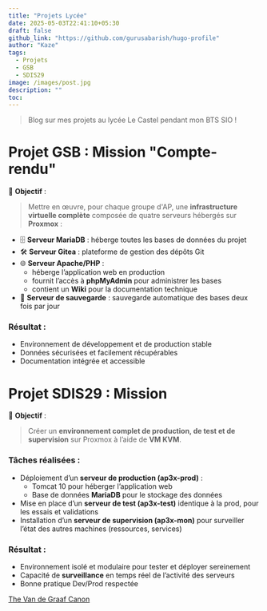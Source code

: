 ```yaml
---
title: "Projets Lycée"
date: 2025-05-03T22:41:10+05:30
draft: false
github_link: "https://github.com/gurusabarish/hugo-profile"
author: "Kaze"
tags:
  - Projets
  - GSB
  - SDIS29
image: /images/post.jpg
description: ""
toc: 
---
```


> Blog sur mes projets au lycée Le Castel pendant mon BTS SIO !

# Projet GSB : Mission "Compte-rendu"

🎯 **Objectif** :  
> Mettre en œuvre, pour chaque groupe d'AP, une **infrastructure virtuelle complète** composée de quatre serveurs hébergés sur **Proxmox** :

- 🗄️ **Serveur MariaDB** : héberge toutes les bases de données du projet  
- 🛠️ **Serveur Gitea** : plateforme de gestion des dépôts Git  
- 🌐 **Serveur Apache/PHP** :  
  - héberge l’application web en production  
  - fournit l’accès à **phpMyAdmin** pour administrer les bases  
  - contient un **Wiki** pour la documentation technique  
- 💾 **Serveur de sauvegarde** : sauvegarde automatique des bases deux fois par jour

### Résultat :
- Environnement de développement et de production stable  
- Données sécurisées et facilement récupérables  
- Documentation intégrée et accessible

# Projet SDIS29 : Mission 

🎯 **Objectif** :  
> Créer un **environnement complet de production, de test et de supervision** sur Proxmox à l’aide de **VM KVM**.

### Tâches réalisées :
- Déploiement d’un **serveur de production (ap3x-prod)** :  
  - Tomcat 10 pour héberger l’application web  
  - Base de données **MariaDB** pour le stockage des données
- Mise en place d’un **serveur de test (ap3x-test)** identique à la prod, pour les essais et validations
- Installation d’un **serveur de supervision (ap3x-mon)** pour surveiller l’état des autres machines (ressources, services)

### Résultat :
- Environnement isolé et modulaire pour tester et déployer sereinement  
- Capacité de **surveillance** en temps réel de l’activité des serveurs  
- Bonne pratique Dev/Prod respectée

  
[The Van de Graaf Canon](https://en.wikipedia.org/wiki/Canons_of_page_construction#Van_de_Graaf_canon)
